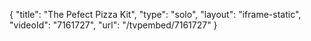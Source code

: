 {
    "title": "The Pefect Pizza Kit",
    "type": "solo",
    "layout": "iframe-static",
    "videoId": "7161727",
    "url": "\/tvpembed\/7161727"
}
